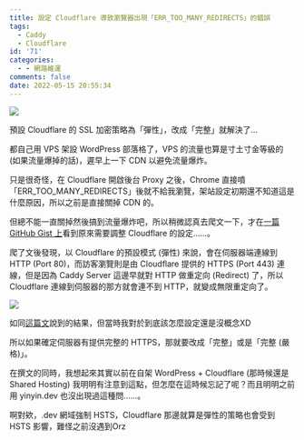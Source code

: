 ```yaml
---
title: 設定 Cloudflare 導致瀏覽器出現「ERR_TOO_MANY_REDIRECTS」的錯誤
tags:
  - Caddy
  - Cloudflare
id: '71'
categories:
  - - 網路維運
comments: false
date: 2022-05-15 20:55:34
---
```


![](/2022/05/image-1024x560.png)

預設 Cloudflare 的 SSL 加密策略為「彈性」，改成「完整」就解決了...

都自己用 VPS 架設 WordPress 部落格了，VPS 的流量也算是寸土寸金等級的 (如果流量爆掉的話)，遲早上一下 CDN 以避免流量爆炸。

只是很奇怪，在 Cloudflare 開啟後台 Proxy 之後，Chrome 直接噴「ERR\_TOO\_MANY\_REDIRECTS」後就不給我瀏覽，架站設定初期還不知道這是什麼原因，所以之前是直接關掉 CDN 的。

但總不能一直關掉然後搞到流量爆炸吧，所以稍微認真去爬文一下，才在[一篇 GitHub Gist 上](https://gist.github.com/lopezjurip/5314252970cc94970058320ac78f490a)看到原來需要調整 Cloudflare 的設定......。
<!-- more -->
爬了文後發現，以 Cloudflare 的預設模式 (彈性) 來說，會在伺服器端連線到 HTTP (Port 80)，而訪客瀏覽則是由 Cloudflare 提供的 HTTPS (Port 443) 連線，但是因為 Caddy Server 這邊早就對 HTTP 做重定向 (Redirect) 了，所以 Cloudflare 連線到伺服器的那方就會連不到 HTTP，就變成無限重定向了。

![](/2022/05/image-1.png)

如同[這篇文](https://caddy.community/t/cloudflare-infinite-redirect-err-too-many-redirects/14192/3)說到的結果，但當時我對於到底該怎麼設定還是沒概念XD

所以如果確定伺服器有提供完整的 HTTPS，那就要改成「完整」或是「完整 (嚴格)」。

在撰文的同時，我想起來其實以前在自架 WordPress + Cloudflare (那時候還是 Shared Hosting) 我明明有注意到這點，但怎麼在這時候忘記了呢？而且明明之前用 yinyin.dev 也沒出現過這種問......。

啊對欸，.dev 網域強制 HSTS，Cloudflare 那邊就算是彈性的策略也會受到 HSTS 影響，難怪之前沒遇到Orz